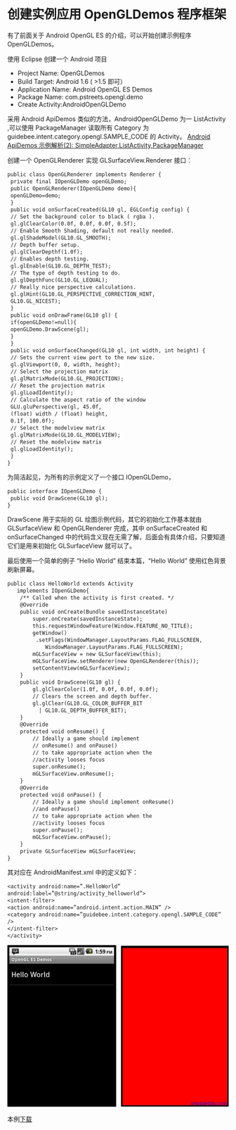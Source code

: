 # 创建实例应用 OpenGLDemos 程序框架 
  
有了前面关于 Android OpenGL ES 的介绍，可以开始创建示例程序 OpenGLDemos。

使用 Eclipse 创建一个 Android 项目

- Project Name: OpenGLDemos
- Build Target: Android 1.6 ( >1.5 即可）
- Application Name: Android OpenGL ES Demos
- Package Name: com.pstreets.opengl.demo
- Create Activity:AndroidOpenGLDemo  

采用 Android ApiDemos 类似的方法，AndroidOpenGLDemo 为一 ListActivity ,可以使用 PackageManager 读取所有 Category 为 guidebee.intent.category.opengl.SAMPLE_CODE 的 Activity。 [Android ApiDemos 示例解析(2): SimpleAdapter,ListActivity,PackageManager](http://www.imobilebbs.com/wordpress/archives/1045)

创建一个 OpenGLRenderer 实现 GLSurfaceView.Renderer 接口：

```
public class OpenGLRenderer implements Renderer {
 private final IOpenGLDemo openGLDemo;
 public OpenGLRenderer(IOpenGLDemo demo){
 openGLDemo=demo;
 }
 public void onSurfaceCreated(GL10 gl, EGLConfig config) {
 // Set the background color to black ( rgba ).
 gl.glClearColor(0.0f, 0.0f, 0.0f, 0.5f);
 // Enable Smooth Shading, default not really needed.
 gl.glShadeModel(GL10.GL_SMOOTH);
 // Depth buffer setup.
 gl.glClearDepthf(1.0f);
 // Enables depth testing.
 gl.glEnable(GL10.GL_DEPTH_TEST);
 // The type of depth testing to do.
 gl.glDepthFunc(GL10.GL_LEQUAL);
 // Really nice perspective calculations.
 gl.glHint(GL10.GL_PERSPECTIVE_CORRECTION_HINT,
 GL10.GL_NICEST);
 }
 public void onDrawFrame(GL10 gl) {
 if(openGLDemo!=null){
 openGLDemo.DrawScene(gl);
 }
 }
 public void onSurfaceChanged(GL10 gl, int width, int height) {
 // Sets the current view port to the new size.
 gl.glViewport(0, 0, width, height);
 // Select the projection matrix
 gl.glMatrixMode(GL10.GL_PROJECTION);
 // Reset the projection matrix
 gl.glLoadIdentity();
 // Calculate the aspect ratio of the window
 GLU.gluPerspective(gl, 45.0f,
 (float) width / (float) height,
 0.1f, 100.0f);
 // Select the modelview matrix
 gl.glMatrixMode(GL10.GL_MODELVIEW);
 // Reset the modelview matrix
 gl.glLoadIdentity();
 }
}  
```  

为简洁起见，为所有的示例定义了一个接口 IOpenGLDemo，

```
public interface IOpenGLDemo {
 public void DrawScene(GL10 gl);
}  
```  

DrawScene 用于实际的 GL 绘图示例代码，其它的初始化工作基本就由 GLSurfaceView 和 OpenGLRenderer 完成，其中 onSurfaceCreated 和 onSurfaceChanged 中的代码含义现在无需了解，后面会有具体介绍，只要知道它们是用来初始化 GLSurfaceView 就可以了。

最后使用一个简单的例子 “Hello World” 结束本篇，“Hello World” 使用红色背景刷新屏幕。

```
public class HelloWorld extends Activity
   implements IOpenGLDemo{
    /** Called when the activity is first created. */
    @Override
    public void onCreate(Bundle savedInstanceState) 
        super.onCreate(savedInstanceState);
        this.requestWindowFeature(Window.FEATURE_NO_TITLE);
        getWindow()
         .setFlags(WindowManager.LayoutParams.FLAG_FULLSCREEN,
            WindowManager.LayoutParams.FLAG_FULLSCREEN);
        mGLSurfaceView = new GLSurfaceView(this);
        mGLSurfaceView.setRenderer(new OpenGLRenderer(this));
        setContentView(mGLSurfaceView);
    }
    public void DrawScene(GL10 gl) {
        gl.glClearColor(1.0f, 0.0f, 0.0f, 0.0f);
        // Clears the screen and depth buffer.
        gl.glClear(GL10.GL_COLOR_BUFFER_BIT
          | GL10.GL_DEPTH_BUFFER_BIT);
    }
    @Override
    protected void onResume() {
        // Ideally a game should implement
        // onResume() and onPause()
        // to take appropriate action when the
        //activity looses focus
        super.onResume();
        mGLSurfaceView.onResume();
    }
    @Override
    protected void onPause() {
        // Ideally a game should implement onResume()
        //and onPause()
        // to take appropriate action when the
        //activity looses focus
        super.onPause();
        mGLSurfaceView.onPause();
    }
    private GLSurfaceView mGLSurfaceView;
}  
```  

其对应在 AndroidManifest.xml 中的定义如下：

```
<activity android:name=”.HelloWorld” android:label=”@string/activity_helloworld”>
<intent-filter>
<action android:name=”android.intent.action.MAIN” />
<category android:name=”guidebee.intent.category.opengl.SAMPLE_CODE” />
</intent-filter>
</activity>  
```
  
![](images/45.png)

本例[下载](http://www.imobilebbs.com/wordpress/archives/www.imobilebbs.com/download/android/opengles/Helloworld.zip)